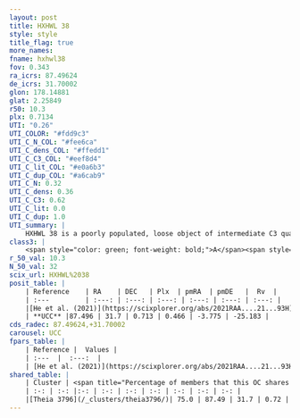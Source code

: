 ```yaml
---
layout: post
title: HXHWL 38
style: style
title_flag: true
more_names: 
fname: hxhwl38
fov: 0.343
ra_icrs: 87.49624
de_icrs: 31.70002
glon: 178.14881
glat: 2.25849
r50: 10.3
plx: 0.7134
UTI: "0.26"
UTI_COLOR: "#fdd9c3"
UTI_C_N_COL: "#fee6ca"
UTI_C_dens_COL: "#ffedd1"
UTI_C_C3_COL: "#eef8d4"
UTI_C_lit_COL: "#e0a6b3"
UTI_C_dup_COL: "#a6cab9"
UTI_C_N: 0.32
UTI_C_dens: 0.36
UTI_C_C3: 0.62
UTI_C_lit: 0.0
UTI_C_dup: 1.0
UTI_summary: |
    HXHWL 38 is a poorly populated, loose object of intermediate C3 quality. It is rarely studied in the literature. This object shares a significant percentage of members with a later reported entry.
class3: |
    <span style="color: green; font-weight: bold;">A</span><span style="color: red; font-weight: bold;">C</span>
r_50_val: 10.3
N_50_val: 32
scix_url: HXHWL%2038
posit_table: |
    | Reference    | RA    | DEC   | Plx  | pmRA  | pmDE   |  Rv  |
    | :---         | :---: | :---: | :---: | :---: | :---: | :---: |
    |[He et al. (2021)](https://scixplorer.org/abs/2021RAA....21...93H) | 87.549 | 31.665 | 0.71 | 0.49 | -3.81 | -- |
    | **UCC** |87.496 | 31.7 | 0.713 | 0.466 | -3.775 | -25.183 | 
cds_radec: 87.49624,+31.70002
carousel: UCC
fpars_table: |
    | Reference |  Values |
    | :---  |  :---:  |
    | [He et al. (2021)](https://scixplorer.org/abs/2021RAA....21...93H) | `AG=0.7, m-M=10.8, logAge=8.46, Z=0.026` |
shared_table: |
    | Cluster | <span title="Percentage of members that this OC shares with the ones listed">%</span>   | RA   | DEC   | Plx   | pmRA  | pmDE  | Rv | UTI |
    | :-: | :-: |:-: | :-: | :-: | :-: | :-: | :-: | :-: |
    |[Theia 3796](/_clusters/theia3796/)| 75.0 | 87.49 | 31.7 | 0.72 | 0.45 | -3.76 | -30.41 |0.01 |
---
```

